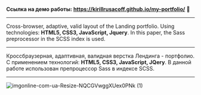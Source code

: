 <b>Ссылка на демо работы: https://kirillrusacoff.github.io/my-portfolio/</b> 💼

********************

Cross-browser, adaptive, valid layout of the Landing portfolio. Using technologies: <b>HTML5, CSS3, JavaScript, Jquery</b>. In this paper, the Sass preprocessor in the SCSS index is used.

********************

Кроссбраузерная, адаптивная, валидная верстка Лендинга - портфолио. С применением технологий: <b>HTML5, CSS3, JavaScript, JQery</b>. В данной работе использован препроцессор Sass в индексе SCSS.

********************

![imgonline-com-ua-Resize-NQCGVwggXUex0PNk (1)](https://github.com/KirillRusacoff/my-portfolio/assets/121468262/8c7d9875-55c7-48d1-8748-b3a9903653de)

